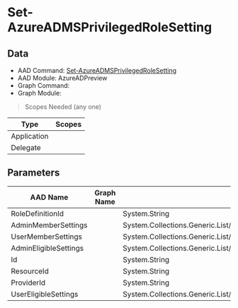 # Set-AzureADMSPrivilegedRoleSetting

## Data

+ AAD Command: [Set-AzureADMSPrivilegedRoleSetting](https://docs.microsoft.com/en-us/powershell/module/AzureADPreview/Set-AzureADMSPrivilegedRoleSetting)
+ AAD Module: AzureADPreview
+ Graph Command: 
+ Graph Module: 

> Scopes Needed (any one)

|Type|Scopes|
|---|---|
|Application||
|Delegate||

## Parameters

|AAD Name|Graph Name|AAD Type|Graph Type|Infos|
|---|---|---|---|---|
|RoleDefinitionId||System.String|||
|AdminMemberSettings||System.Collections.Generic.List/Microsoft.Open.MSGraph.Model.AzureADMSPrivilegedRuleSetting|||
|UserMemberSettings||System.Collections.Generic.List/Microsoft.Open.MSGraph.Model.AzureADMSPrivilegedRuleSetting|||
|AdminEligibleSettings||System.Collections.Generic.List/Microsoft.Open.MSGraph.Model.AzureADMSPrivilegedRuleSetting|||
|Id||System.String|||
|ResourceId||System.String|||
|ProviderId||System.String|||
|UserEligibleSettings||System.Collections.Generic.List/Microsoft.Open.MSGraph.Model.AzureADMSPrivilegedRuleSetting|||


